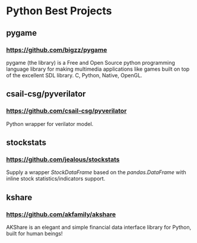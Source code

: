 # Python Best Projects

## pygame
###  https://github.com/bigzz/pygame

pygame (the library) is a Free and Open Source python programming language library for making multimedia applications like games built on top of the excellent SDL library. C, Python, Native, OpenGL.


## csail-csg/pyverilator
### https://github.com/csail-csg/pyverilator
Python wrapper for verilator model.

## stockstats
### https://github.com/jealous/stockstats

Supply a wrapper *StockDataFrame* based on the *pandas.DataFrame* with inline stock statistics/indicators support.

## kshare
### https://github.com/akfamily/akshare
AKShare is an elegant and simple financial data interface library for Python, built for human beings!